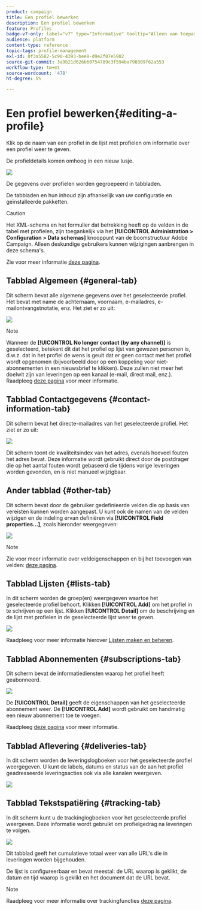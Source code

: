 ```yaml
---
product: campaign
title: Een profiel bewerken
description: Een profiel bewerken
feature: Profiles
badge-v7-only: label="v7" type="Informative" tooltip="Alleen van toepassing op Campaign Classic v7"
audience: platform
content-type: reference
topic-tags: profile-management
exl-id: 0f3a5582-5c90-4393-bee8-d9e2f07e5982
source-git-commit: 3a9b21d626b60754789c3f594ba798309f62a553
workflow-type: tm+mt
source-wordcount: '478'
ht-degree: 5%

---
```


# Een profiel bewerken{#editing-a-profile}



Klik op de naam van een profiel in de lijst met profielen om informatie over een profiel weer te geven.

De profieldetails komen omhoog in een nieuw lusje.

![](assets/s_user_recipient_edit.png)

De gegevens over profielen worden gegroepeerd in tabbladen.

De tabbladen en hun inhoud zijn afhankelijk van uw configuratie en geïnstalleerde pakketten.

>[!CAUTION]
>
>Het XML-schema en het formulier dat betrekking heeft op de velden in de tabel met profielen, zijn toegankelijk via het **[!UICONTROL Administration > Configuration > Data schemas]** knooppunt van de boomstructuur Adobe Campaign. Alleen deskundige gebruikers kunnen wijzigingen aanbrengen in deze schema&#39;s.
>
>Zie voor meer informatie [deze pagina](../../configuration/using/about-schema-edition.md).

## Tabblad Algemeen {#general-tab}

Dit scherm bevat alle algemene gegevens over het geselecteerde profiel. Het bevat met name de achternaam, voornaam, e-mailadres, e-mailontvangstnotatie, enz. Het ziet er zo uit:

![](assets/s_ncs_user_profile_general_tab.png)

>[!NOTE]
>
>Wanneer de **[!UICONTROL No longer contact (by any channel)]** is geselecteerd, betekent dit dat het profiel op lijst van gewezen personen is, d.w.z. dat in het profiel de wens is geuit dat er geen contact met het profiel wordt opgenomen (bijvoorbeeld door op een koppeling voor niet-abonnementen in een nieuwsbrief te klikken). Deze zullen niet meer het doelwit zijn van leveringen op een kanaal (e-mail, direct mail, enz.). Raadpleeg [deze pagina](../../delivery/using/understanding-quarantine-management.md) voor meer informatie.

## Tabblad Contactgegevens {#contact-information-tab}

Dit scherm bevat het directe-mailadres van het geselecteerde profiel. Het ziet er zo uit:

![](assets/s_ncs_user_profile_details_tab.png)

Dit scherm toont de kwaliteitsindex van het adres, evenals hoeveel fouten het adres bevat. Deze informatie wordt gebruikt direct door de postdrager die op het aantal fouten wordt gebaseerd die tijdens vorige leveringen worden gevonden, en is niet manueel wijzigbaar.

## Ander tabblad {#other-tab}

Dit scherm bevat door de gebruiker gedefinieerde velden die op basis van vereisten kunnen worden aangepast. U kunt ook de namen van de velden wijzigen en de indeling ervan definiëren via **[!UICONTROL Field properties...]**, zoals hieronder weergegeven:

![](assets/s_ncs_user_profile_others_tab.png)

>[!NOTE]
>
>Zie voor meer informatie over veldeigenschappen en bij het toevoegen van velden: [deze pagina](../../configuration/using/new-field-wizard.md).

## Tabblad Lijsten {#lists-tab}

In dit scherm worden de groep(en) weergegeven waartoe het geselecteerde profiel behoort. Klikken **[!UICONTROL Add]** om het profiel in te schrijven op een lijst. Klikken **[!UICONTROL Detail]** om de beschrijving en de lijst met profielen in de geselecteerde lijst weer te geven.

![](assets/s_ncs_user_profile_groups_tab_details.png)

Raadpleeg voor meer informatie hierover [Lijsten maken en beheren](../../platform/using/creating-and-managing-lists.md).

## Tabblad Abonnementen {#subscriptions-tab}

Dit scherm bevat de informatiediensten waarop het profiel heeft geabonneerd.

![](assets/s_ncs_user_profile_subscript_tab_details.png)

De **[!UICONTROL Detail]** geeft de eigenschappen van het geselecteerde abonnement weer. De **[!UICONTROL Add]** wordt gebruikt om handmatig een nieuw abonnement toe te voegen.

Raadpleeg [deze pagina](../../delivery/using/managing-subscriptions.md) voor meer informatie.

## Tabblad Aflevering {#deliveries-tab}

In dit scherm worden de leveringslogboeken voor het geselecteerde profiel weergegeven. U kunt de labels, datums en status van de aan het profiel geadresseerde leveringsacties ook via alle kanalen weergeven.

![](assets/s_ncs_user_profile_delivery_tab.png)

## Tabblad Tekstspatiëring {#tracking-tab}

In dit scherm kunt u de trackinglogboeken voor het geselecteerde profiel weergeven. Deze informatie wordt gebruikt om profielgedrag na leveringen te volgen.

![](assets/s_ncs_user_profile_tracking_tab.png)

Dit tabblad geeft het cumulatieve totaal weer van alle URL&#39;s die in leveringen worden bijgehouden.

De lijst is configureerbaar en bevat meestal: de URL waarop is geklikt, de datum en tijd waarop is geklikt en het document dat de URL bevat.

>[!NOTE]
>
>Raadpleeg voor meer informatie over trackingfuncties [deze pagina](../../delivery/using/delivery-dashboard.md).
